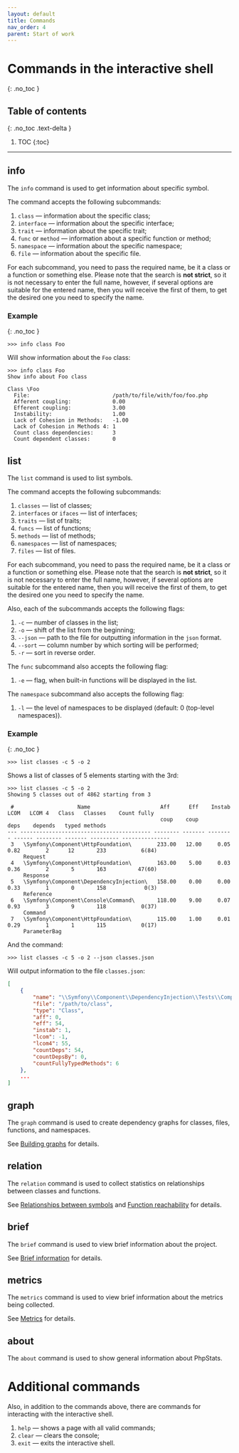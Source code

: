 ```yaml
---
layout: default
title: Commands
nav_order: 4
parent: Start of work
---
```


# Commands in the interactive shell
{: .no_toc }

## Table of contents
{: .no_toc .text-delta }

1. TOC
{:toc}

---

## info

The `info` command is used to get information about specific symbol.

The command accepts the following subcommands:

1. `class` — information about the specific class;
2. `interface` — information about the specific interface;
3. `trait` — information about the specific trait;
4. `func` or `method` — information about a specific function or method;
5. `namespace` — information about the specific namespace;
6. `file` — information about the specific file.

For each subcommand, you need to pass the required name, be it a class or a function or something else.
Please note that the search is **not strict**, so it is not necessary to enter the full name, however, if several options are suitable for the entered name, then you will receive the first of them, to get the desired one you need to specify the name.

### Example
{: .no_toc }

```
>>> info class Foo
```

Will show information about the `Foo` class:

```
>>> info class Foo
Show info about Foo class

Class \Foo
  File:                          /path/to/file/with/foo/foo.php
  Afferent coupling:             0.00
  Efferent coupling:             3.00
  Instability:                   1.00
  Lack of Cohesion in Methods:   -1.00
  Lack of Cohesion in Methods 4: 1
  Count class dependencies:      3
  Count dependent classes:       0
```

## list

The `list` command is used to list symbols.

The command accepts the following subcommands:

1. `classes` — list of classes;
2. `interfaces` or `ifaces` — list of interfaces;
3. `traits` — list of traits;
4. `funcs` — list of functions;
5. `methods` — list of methods;
6. `namespaces` — list of namespaces;
7. `files` — list of files.

For each subcommand, you need to pass the required name, be it a class or a function or something else.
Please note that the search is **not strict**, so it is not necessary to enter the full name, however, if several options are suitable for the entered name, then you will receive the first of them, to get the desired one you need to specify the name.

Also, each of the subcommands accepts the following flags:

1. `-c` — number of classes in the list;
2. `-o` — shift of the list from the beginning;
3. `--json` — path to the file for outputting information in the `json` format.
4. `--sort` — column number by which sorting will be performed;
5. `-r` — sort in reverse order.

The `func` subcommand also accepts the following flag:

1. `-e` — flag, when built-in functions will be displayed in the list.

The `namespace` subcommand also accepts the following flag:

1. `-l` — the level of namespaces to be displayed (default: 0 (top-level namespaces)).

### Example
{: .no_toc }

```
>>> list classes -c 5 -o 2
```

Shows a list of classes of 5 elements starting with the 3rd:

```
>>> list classes -c 5 -o 2
Showing 5 classes out of 4862 starting from 3

 #                    Name                      Aff      Eff    Instab   LCOM   LCOM 4   Class   Classes    Count fully  
                                                coup    coup                             deps    depends   typed methods 
--- ----------------------------------------- -------- ------- -------- ------ -------- ------- --------- ---------------
 3   \Symfony\Component\HttpFoundation\        233.00   12.00     0.05   0.82        2      12       233           6(84) 
     Request                                                                                                             
 4   \Symfony\Component\HttpFoundation\        163.00    5.00     0.03   0.36        2       5       163          47(60) 
     Response                                                                                                            
 5   \Symfony\Component\DependencyInjection\   158.00    0.00     0.00   0.33        1       0       158            0(3) 
     Reference                                                                                                           
 6   \Symfony\Component\Console\Command\       118.00    9.00     0.07   0.93        3       9       118           0(37) 
     Command                                                                                                             
 7   \Symfony\Component\HttpFoundation\        115.00    1.00     0.01   0.29        1       1       115           0(17) 
     ParameterBag                                                       
```

And the command:

```
>>> list classes -c 5 -o 2 --json classes.json
```

Will output information to the file `classes.json`:

```json
[
	{
		"name": "\\Symfony\\Component\\DependencyInjection\\Tests\\Compiler\\AutowirePassTest",
		"file": "/path/to/class",
		"type": "Class",
		"aff": 0,
		"eff": 54,
		"instab": 1,
		"lcom": -1,
		"lcom4": 55,
		"countDeps": 54,
		"countDepsBy": 0,
		"countFullyTypedMethods": 6
	},
	...
]
```

## graph

The `graph` command is used to create dependency graphs for classes, files, functions, and namespaces.

See [Building graphs](/phpstats-docs/docs/capabilities/graphs/) for details.

## relation

The `relation` command is used to collect statistics on relationships between classes and functions.

See [Relationships between symbols](/phpstats-docs/docs/capabilities/relations/) and  [Function reachability](/phpstats-docs/docs/capabilities/function_reachability/) for details.

## brief

The `brief` command is used to view brief information about the project.

See [Brief information](/phpstats-docs/docs/capabilities/brief-information/) for details.

## metrics

The `metrics` command is used to view brief information about the metrics being collected.

See [Metrics](/phpstats-docs/docs/capabilities/metrics/) for details.

## about

The `about` command is used to show general information about PhpStats.

# Additional commands

Also, in addition to the commands above, there are commands for interacting with the interactive shell.

1. `help` — shows a page with all valid commands;
2. `clear` — clears the console;
3. `exit` — exits the interactive shell.
